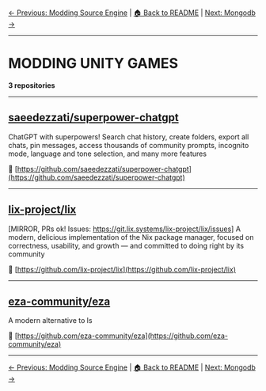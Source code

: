 [← Previous: Modding Source Engine](modding-source-engine.txt) | [🏠 Back to README](../README.md) | [Next: Mongodb →](mongodb.txt)

---

# MODDING UNITY GAMES

**3 repositories**

---

## [saeedezzati/superpower-chatgpt](https://github.com/saeedezzati/superpower-chatgpt)

ChatGPT with superpowers! Search chat history, create folders, export all chats, pin messages, access thousands of community prompts, incognito mode, language and tone selection, and many more features

🔗 [https://github.com/saeedezzati/superpower-chatgpt](https://github.com/saeedezzati/superpower-chatgpt)

---

## [lix-project/lix](https://github.com/lix-project/lix)

[MIRROR, PRs ok! Issues: https://git.lix.systems/lix-project/lix/issues] A modern, delicious implementation of the Nix package manager, focused on correctness, usability, and growth — and committed to doing right by its community

🔗 [https://github.com/lix-project/lix](https://github.com/lix-project/lix)

---

## [eza-community/eza](https://github.com/eza-community/eza)

A modern alternative to ls

🔗 [https://github.com/eza-community/eza](https://github.com/eza-community/eza)

---


[← Previous: Modding Source Engine](modding-source-engine.txt) | [🏠 Back to README](../README.md) | [Next: Mongodb →](mongodb.txt)
